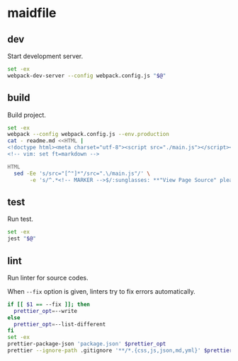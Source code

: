 # maidfile

## dev

Start development server.

```bash
set -ex
webpack-dev-server --config webpack.config.js "$@"
```

## build

Build project.

```bash
set -ex
webpack --config webpack.config.js --env.production
cat - readme.md <<HTML |
<!doctype html><meta charset="utf-8"><script src="./main.js"></script><noscript>
<!-- vim: set ft=markdown -->

HTML
  sed -Ee 's/src="[^"]*"/src=".\/main.js"/' \
       -e 's/^.*<!-- MARKER -->$/:sunglasses: **"View Page Source" please!! You will see suprising result.**/' > docs/index.html
```

## test

Run test.

```bash
set -ex
jest "$@"
```

## lint

Run linter for source codes.

When `--fix` option is given, linters try to fix errors automatically.

```bash
if [[ $1 == --fix ]]; then
  prettier_opt=--write
else
  prettier_opt=--list-different
fi
set -ex
prettier-package-json 'package.json' $prettier_opt
prettier --ignore-path .gitignore '**/*.{css,js,json,md,yml}' $prettier_opt
```

